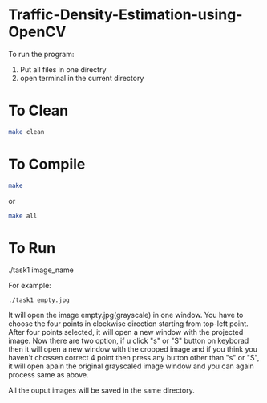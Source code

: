# Traffic-Density-Estimation-using-OpenCV

To run the program:
1. Put all files in one directry
2. open terminal in the current directory
# To Clean 
```bash
make clean
```
# To Compile
```bash
make
```
or
```bash
make all
```
# To Run
./task1 image_name

For example:
```
./task1 empty.jpg
```

It will open the image empty.jpg(grayscale) in one window. You have to choose the four points in clockwise direction starting from top-left point. After four points selected, it will open a new window with the projected image. Now there are two option, 
if u click "s" or "S" button on keyborad then it will open a new window with the cropped image and if you think you haven't chossen correct 4 point then press any button other than "s" or "S", it will open apain the original grayscaled image window and you can again process same as above.

All the ouput images will be saved in the same directory.
